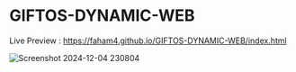 # GIFTOS-DYNAMIC-WEB
Live Preview : https://faham4.github.io/GIFTOS-DYNAMIC-WEB/index.html

![Screenshot 2024-12-04 230804](https://github.com/user-attachments/assets/6a4836fb-a69a-47cd-b3ec-76afaaf51010)

